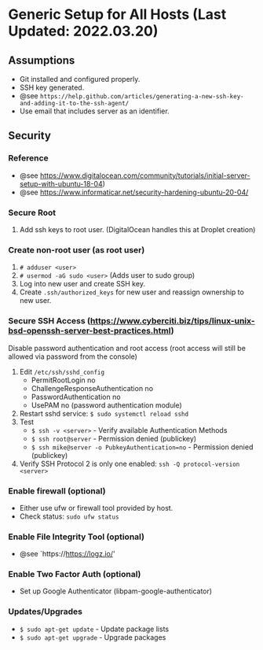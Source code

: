 # Generic Setup for All Hosts (Last Updated: 2022.03.20)

## Assumptions
* Git installed and configured properly.
* SSH key generated.
 * @see `https://help.github.com/articles/generating-a-new-ssh-key-and-adding-it-to-the-ssh-agent/`
 * Use email that includes server as an identifier.

## Security
### Reference
* @see https://www.digitalocean.com/community/tutorials/initial-server-setup-with-ubuntu-18-04)
* @see https://www.informaticar.net/security-hardening-ubuntu-20-04/

### Secure Root
1. Add ssh keys to root user. (DigitalOcean handles this at Droplet creation)

### Create non-root user (as root user)
1. `# adduser <user>`
2. `# usermod -aG sudo <user>` (Adds user to sudo group)
3. Log into new user and create SSH key.
4. Create `.ssh/authorized_keys` for new user and reassign ownership to new user.

### Secure SSH Access (https://www.cyberciti.biz/tips/linux-unix-bsd-openssh-server-best-practices.html)
Disable password authentication and root access (root access will still be allowed via password from the console)

1. Edit `/etc/ssh/sshd_config`
   * PermitRootLogin no
   * ChallengeResponseAuthentication no
   * PasswordAuthentication no
   * UsePAM no (password authentication module)
2. Restart sshd service: `$ sudo systemctl reload sshd`
3. Test
    * `$ ssh -v <server>` - Verify available Authentication Methods
    * `$ ssh root@server` - Permission denied (publickey)
    * `$ ssh mike@server -o PubkeyAuthentication=no` - Permission denied (publickey)
4. Verify SSH Protocol 2 is only one enabled: `ssh -Q protocol-version <server>`

### Enable firewall (optional)
* Either use ufw or firewall tool provided by host.
* Check status: `sudo ufw status`

### Enable File Integrity Tool (optional)
* @see `https://https://logz.io/'

### Enable Two Factor Auth (optional)
* Set up Google Authenticator (libpam-google-authenticator)

### Updates/Upgrades
* `$ sudo apt-get update` - Update package lists
* `$ sudo apt-get upgrade` - Upgrade packages
